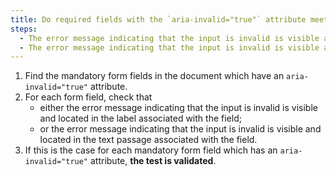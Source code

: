 ```yaml
---
title: Do required fields with the `aria-invalid="true"` attribute meet any of these conditions?
steps:
  - The error message indicating that the input is invalid is visible and located in the label associated with the field.
  - The error message indicating that the input is invalid is visible and located in the [text passage](#text-passage-bound-by-aria-labelledby-or-aria-describedby) associated with the field.
---
```


1. Find the mandatory form fields in the document which have an `aria-invalid="true"` attribute.
2. For each form field, check that
   - either the error message indicating that the input is invalid is visible and located in the label associated with the field;
   - or the error message indicating that the input is invalid is visible and located in the text passage associated with the field.
3. If this is the case for each mandatory form field which has an `aria-invalid="true"` attribute, **the test is validated**.
